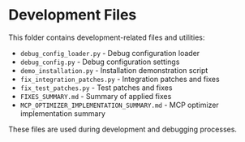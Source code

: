 # Development Files

This folder contains development-related files and utilities:

- `debug_config_loader.py` - Debug configuration loader
- `debug_config.py` - Debug configuration settings
- `demo_installation.py` - Installation demonstration script
- `fix_integration_patches.py` - Integration patches and fixes
- `fix_test_patches.py` - Test patches and fixes
- `FIXES_SUMMARY.md` - Summary of applied fixes
- `MCP_OPTIMIZER_IMPLEMENTATION_SUMMARY.md` - MCP optimizer implementation summary

These files are used during development and debugging processes.